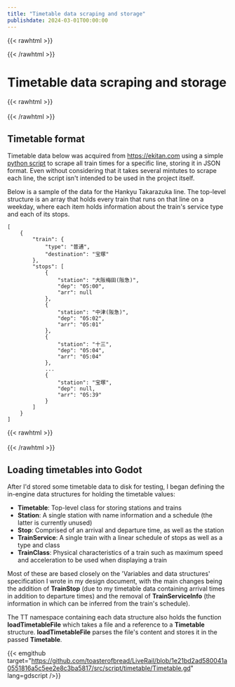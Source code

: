 ```yaml
---
title: "Timetable data scraping and storage"
publishdate: 2024-03-01T00:00:00
---
```


{{< rawhtml >}}
<style>
    code {
        max-height: 500px
    }
</style>
{{< /rawhtml >}}


# Timetable data scraping and storage

{{< rawhtml >}}<br><br>{{< /rawhtml >}}

## Timetable format

Timetable data below was acquired from https://ekitan.com using a simple [python script](https://github.com/toasterofbread/LiveRail/blob/1e21bd2ad580041a0551816a5c5ee2e8c3ba5817/src/tool/gettimetable.py) to scrape all train times for a specific line, storing it in JSON format. Even without considering that it takes several mintutes to scrape each line, the script isn't intended to be used in the project itself.

Below is a sample of the data for the Hankyu Takarazuka line. The top-level structure is an array that holds every train that runs on that line on a weekday, where each item holds information about the train's service type and each of its stops.

```
[
    {
        "train": {
            "type": "普通",
            "destination": "宝塚"
        },
        "stops": [
            {
                "station": "大阪梅田(阪急)",
                "dep": "05:00",
                "arr": null
            },
            {
                "station": "中津(阪急)",
                "dep": "05:02",
                "arr": "05:01"
            },
            {
                "station": "十三",
                "dep": "05:04",
                "arr": "05:04"
            },
            ...
            {
                "station": "宝塚",
                "dep": null,
                "arr": "05:39"
            }
        ]
    }
]
```

{{< rawhtml >}}<br><br>{{< /rawhtml >}}

## Loading timetables into Godot

After I'd stored some timetable data to disk for testing, I began defining the in-engine data structures for holding the timetable values:

- **Timetable**: Top-level class for storing stations and trains
- **Station**: A single station with name information and a schedule (the latter is currently unused)
- **Stop**: Comprised of an arrival and departure time, as well as the station
- **TrainService**: A single train with a linear schedule of stops as well as a type and class
- **TrainClass**: Physical characteristics of a train such as maximum speed and acceleration to be used when displaying a train

Most of these are based closely on the 'Variables and data structures' specification I wrote in my design document, with the main changes being the addition of **TrainStop** (due to my timetable data containing arrival times in addition to departure times) and the removal of **TrainServiceInfo** (the information in which can be inferred from the train's schedule).

The TT namespace containing each data structure also holds the function **loadTimetableFile** which takes a file and a reference to a **Timetable** structure. **loadTimetableFile** parses the file's content and stores it in the passed **Timetable**.

{{< emgithub target="https://github.com/toasterofbread/LiveRail/blob/1e21bd2ad580041a0551816a5c5ee2e8c3ba5817/src/script/timetable/Timetable.gd" lang=gdscript />}}

